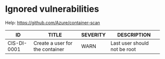 # Ignored vulnerabilities

Help: <https://github.com/Azure/container-scan>

| ID | TITLE | SEVERITY | DESCRIPTION |
|----|-------|----------|-------------|
| CIS-DI-0001 | Create a user for the container | WARN | Last user should not be root |
